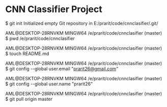 # CNN Classifier Project
$ git init
Initialized empty Git repository in E:/prarit/code/cnnclasifier/.git/

AML@DESKTOP-28RNVKM MINGW64 /e/prarit/code/cnnclasifier (master)
$ pwd
/e/prarit/code/cnnclasifier

AML@DESKTOP-28RNVKM MINGW64 /e/prarit/code/cnnclasifier (master)
$ touch README.md

AML@DESKTOP-28RNVKM MINGW64 /e/prarit/code/cnnclasifier (master)
$  git config --global user.email "prarit26@gmail.com"

AML@DESKTOP-28RNVKM MINGW64 /e/prarit/code/cnnclasifier (master)
$ git config --global user.name "prarit26"

AML@DESKTOP-28RNVKM MINGW64 /e/prarit/code/cnnclasifier (master)
$ git pull origin master
